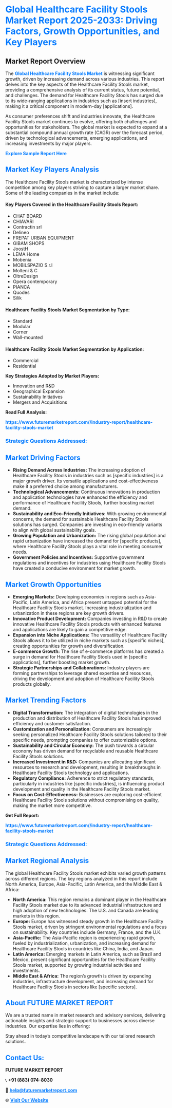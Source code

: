 <h1 style="color: #007BFF;">Global Healthcare Facility Stools Market Report 2025-2033: Driving Factors, Growth Opportunities, and Key Players</h1>

<section id="overview">
<h2>Market Report Overview</h2>
<p>The <a href="https://www.futuremarketreport.com//industry-report/healthcare-facility-stools-market" style="color: #007BFF; text-decoration: none;"><strong>Global Healthcare Facility Stools Market</strong></a> is witnessing significant growth, driven by increasing demand across various industries. This report delves into the key aspects of the Healthcare Facility Stools market, providing a comprehensive analysis of its current status, future potential, and challenges. The demand for Healthcare Facility Stools has surged due to its wide-ranging applications in industries such as [insert industries], making it a critical component in modern-day [applications].</p>
<p>As consumer preferences shift and industries innovate, the Healthcare Facility Stools market continues to evolve, offering both challenges and opportunities for stakeholders. The global market is expected to expand at a substantial compound annual growth rate (CAGR) over the forecast period, driven by technological advancements, emerging applications, and increasing investments by major players.</p>
</section>

<section id="overview">
<p><a href="https://www.futuremarketreport.com//request-sample/reportId=46069" style="color: #007BFF; text-decoration: none;"><strong>Explore Sample Report Here</strong></a></p>
</section>

<section id="key-players">
<h2 style="color: #007BFF;">Market Key Players Analysis</h2>
<p>The Healthcare Facility Stools market is characterized by intense competition among key players striving to capture a larger market share. Some of the leading companies in the market include:</p>
<h4>Key Players Covered in the Healthcare Facility Stools Report:</h4>
<ul><li>CHAT BOARD</li><li>CHIAVARI</li><li>Contractin srl</li><li>Delineo</li><li>FREPAT URBAN EQUIPMENT</li><li>GIBAM SHOPS</li><li>JoostH</li><li>LEMA Home</li><li>Mobenia</li><li>MOBILSPAZIO S.r.l</li><li>Molteni &amp; C</li><li>OltreDesign</li><li>Opera contemporary</li><li>PIANCA</li><li>Quodes</li><li>Silik</li></ul>
<h4>Healthcare Facility Stools Market Segmentation by Type:</h4>
<ul><li>Standard</li><li>Modular</li><li>Corner</li><li>Wall-mounted</li></ul>

<h4>Healthcare Facility Stools Market Segmentation by Application:</h4>
<ul><li>Commercial</li><li>Residential</li></ul>
<p><strong>Key Strategies Adopted by Market Players:</strong></p>
<ul>
<li>Innovation and R&D</li>
<li>Geographical Expansion</li>
<li>Sustainability Initiatives</li>
<li>Mergers and Acquisitions</li>
</ul>
</section>

<section>
<p><strong>Read Full Analysis: </strong></p><a href="https://www.futuremarketreport.com//industry-report/healthcare-facility-stools-market" style="color: #007BFF; text-decoration: none;"><strong>https://www.futuremarketreport.com//industry-report/healthcare-facility-stools-market</strong></a>
<h3 style="color: #007BFF;">Strategic Questions Addressed:</h3>
</section>

<section id="driving-factors">
<h2 style="color: #007BFF;">Market Driving Factors</h2>
<ul>
<li><strong>Rising Demand Across Industries:</strong> The increasing adoption of Healthcare Facility Stools in industries such as [specific industries] is a major growth driver. Its versatile applications and cost-effectiveness make it a preferred choice among manufacturers.</li>
<li><strong>Technological Advancements:</strong> Continuous innovations in production and application technologies have enhanced the efficiency and performance of Healthcare Facility Stools, further boosting market demand.</li>
<li><strong>Sustainability and Eco-Friendly Initiatives:</strong> With growing environmental concerns, the demand for sustainable Healthcare Facility Stools solutions has surged. Companies are investing in eco-friendly variants to align with global sustainability goals.</li>
<li><strong>Growing Population and Urbanization:</strong> The rising global population and rapid urbanization have increased the demand for [specific products], where Healthcare Facility Stools plays a vital role in meeting consumer needs.</li>
<li><strong>Government Policies and Incentives:</strong> Supportive government regulations and incentives for industries using Healthcare Facility Stools have created a conducive environment for market growth.</li>
</ul>
</section>

<section id="growth-opportunities">
<h2 style="color: #007BFF;">Market Growth Opportunities</h2>
<ul>
<li><strong>Emerging Markets:</strong> Developing economies in regions such as Asia-Pacific, Latin America, and Africa present untapped potential for the Healthcare Facility Stools market. Increasing industrialization and urbanization in these regions are key growth drivers.</li>
<li><strong>Innovative Product Development:</strong> Companies investing in R&D to create innovative Healthcare Facility Stools products with enhanced features and applications are likely to gain a competitive edge.</li>
<li><strong>Expansion into Niche Applications:</strong> The versatility of Healthcare Facility Stools allows it to be utilized in niche markets such as [specific niches], creating opportunities for growth and diversification.</li>
<li><strong>E-commerce Growth:</strong> The rise of e-commerce platforms has created a surge in demand for Healthcare Facility Stools used in [specific applications], further boosting market growth.</li>
<li><strong>Strategic Partnerships and Collaborations:</strong> Industry players are forming partnerships to leverage shared expertise and resources, driving the development and adoption of Healthcare Facility Stools products globally.</li>
</ul>
</section>

<section id="trending-factors">
<h2 style="color: #007BFF;">Market Trending Factors</h2>
<ul>
<li><strong>Digital Transformation:</strong> The integration of digital technologies in the production and distribution of Healthcare Facility Stools has improved efficiency and customer satisfaction.</li>
<li><strong>Customization and Personalization:</strong> Consumers are increasingly seeking personalized Healthcare Facility Stools solutions tailored to their specific needs, prompting companies to offer customizable options.</li>
<li><strong>Sustainability and Circular Economy:</strong> The push towards a circular economy has driven demand for recyclable and reusable Healthcare Facility Stools solutions.</li>
<li><strong>Increased Investment in R&D:</strong> Companies are allocating significant resources to research and development, resulting in breakthroughs in Healthcare Facility Stools technology and applications.</li>
<li><strong>Regulatory Compliance:</strong> Adherence to strict regulatory standards, particularly in industries like [specific industries], is influencing product development and quality in the Healthcare Facility Stools market.</li>
<li><strong>Focus on Cost-Effectiveness:</strong> Businesses are exploring cost-efficient Healthcare Facility Stools solutions without compromising on quality, making the market more competitive.</li>
</ul>
</section>

<section>
<p><strong>Get Full Report: </strong></p><a href="https://www.futuremarketreport.com//industry-report/healthcare-facility-stools-market" style="color: #007BFF; text-decoration: none;"><strong>https://www.futuremarketreport.com//industry-report/healthcare-facility-stools-market</strong></a>
<h3 style="color: #007BFF;">Strategic Questions Addressed:</h3>
</section>


<section id="regional-analysis">
<h2 style="color: #007BFF;">Market Regional Analysis</h2>
<p>The global Healthcare Facility Stools market exhibits varied growth patterns across different regions. The key regions analyzed in this report include North America, Europe, Asia-Pacific, Latin America, and the Middle East & Africa:</p>
<ul>
<li><strong>North America:</strong> This region remains a dominant player in the Healthcare Facility Stools market due to its advanced industrial infrastructure and high adoption of new technologies. The U.S. and Canada are leading markets in this region.</li>
<li><strong>Europe:</strong> Europe has witnessed steady growth in the Healthcare Facility Stools market, driven by stringent environmental regulations and a focus on sustainability. Key countries include Germany, France, and the U.K.</li>
<li><strong>Asia-Pacific:</strong> The Asia-Pacific region is experiencing rapid growth, fueled by industrialization, urbanization, and increasing demand for Healthcare Facility Stools in countries like China, India, and Japan.</li>
<li><strong>Latin America:</strong> Emerging markets in Latin America, such as Brazil and Mexico, present significant opportunities for the Healthcare Facility Stools market, supported by growing industrial activities and investments.</li>
<li><strong>Middle East & Africa:</strong> The region’s growth is driven by expanding industries, infrastructure development, and increasing demand for Healthcare Facility Stools in sectors like [specific sectors].</li>
</ul>
</section>

<footer>
<h2 style="color: #007BFF;">About FUTURE MARKET REPORT</h2>
<p>We are a trusted name in market research and advisory services, delivering actionable insights and strategic support to businesses across diverse industries. Our expertise lies in offering:</p>

<p>Stay ahead in today’s competitive landscape with our tailored research solutions.</p>

<h2 style="color: #007BFF;">Contact Us:</h2>
<p><strong>FUTURE MARKET REPORT</strong></p>
<p>📞 <strong>+91 (883) 074-8030</strong></p>
<p>📧 <strong><a href="mailto:help@futuremarketreport.com" style="color: #007BFF;">help@futuremarketreport.com</a></strong></p>
<p>🌐 <strong><a href="https://www.futuremarketreport.com/" style="color: #007BFF;">Visit Our Website</a></strong></p>
</footer>